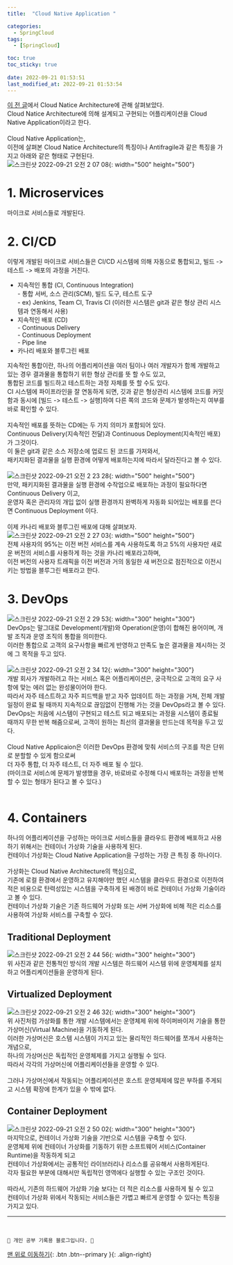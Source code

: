 ```yaml
---
title:  "Cloud Native Application "

categories:
  - SpringCloud
tags:
  - [SpringCloud]

toc: true
toc_sticky: true
 
date: 2022-09-21 01:53:51
last_modified_at: 2022-09-21 01:53:54
---
```

[이 전 글](https://minju412.github.io/springcloud/2/)에서 Cloud Natice Architecture에 관해 살펴보았다.<br>
Cloud Natice Architecture에 의해 설계되고 구현되는 어플리케이션을 Cloud Native Application이라고 한다.<br><br>
Cloud Native Application는, <br>
이전에 살펴본 Cloud Natice Architecture의 특징이나 Antifragile과 같은 특징을 가지고 아래와 같은 형태로 구현된다.<br>
![스크린샷 2022-09-21 오전 2 07 08](https://user-images.githubusercontent.com/59405576/191320972-0dec5d1f-37b1-49b0-a717-273c331694a4.png){: width="500" height="500"}

# 1. Microservices
마이크로 서비스들로 개발된다.

# 2. CI/CD
이렇게 개발된 마이크로 서비스들은 CI/CD 시스템에 의해 자동으로 통합되고, 빌드 -> 테스트 -> 배포의 과정을 거친다.

- 지속적인 통합 (CI, Continuous Integration)<br>- 통합 서버, 소스 관리(SCM), 빌드 도구, 테스트 도구<br>- ex) Jenkins, Team CI, Travis CI (이러한 시스템은 git과 같은 형상 관리 시스템과 연동해서 사용)
- 지속적인 배포 (CD)<br>- Continuous Delivery<br>- Continuous Deployment<br>- Pipe line
- 카나리 배포와 블루그린 배포

지속적인 통합이란, 하나의 어플리케이션을 여러 팀이나 여러 개발자가 함께 개발하고 있는 경우 결과물을 통합하기 위한 형상 관리를 뜻 할 수도 있고,<br>
통합된 코드를 빌드하고 테스트하는 과정 자체를 뜻 할 수도 있다.<br>
CI 시스템에 파이프라인을 잘 연동하게 되면, 깃과 같은 형상관리 시스템에 코드를 커밋함과 동시에 [빌드 -> 테스트 -> 실행]하여 다른 쪽의 코드와 문제가 발생하는지 여부를 바로 확인할 수 있다.<br><br>
지속적인 배포를 뜻하는 CD에는 두 가지 의미가 포함되어 있다.<br>
Continuous Delivery(지속적인 전달)과 Continuous Deployment(지속적인 배포)가 그것이다.<br>
이 둘은 git과 같은 소스 저장소에 업로드 된 코드를 가져와서,<br>
패키지화된 결과물을 실행 환경에 어떻게 배포하는지에 따라서 달라진다고 볼 수 있다.<br><br>
![스크린샷 2022-09-21 오전 2 23 28](https://user-images.githubusercontent.com/59405576/191323958-5c0c2a41-18fa-435d-9ece-5f869df06c26.png){: width="500" height="500"}<br>
만약, 패키지화된 결과물을 실행 환경에 수작업으로 배포하는 과정이 필요하다면 Continuous Delivery 이고,<br>
운영자 혹은 관리자의 개입 없이 실행 환경까지 완벽하게 자동화 되어있는 배포를 쓴다면 Continuous Deployment 이다.<br><br>
이제 카나리 배포와 블루그린 배포에 대해 살펴보자.<br>
![스크린샷 2022-09-21 오전 2 27 03](https://user-images.githubusercontent.com/59405576/191324578-ed2bc4e1-ff3b-4837-9daf-f3893b4454e6.png){: width="500" height="500"}<br>
전체 사용자의 95%는 이전 버전 서비스를 계속 사용하도록 하고 5%의 사용자만 새로운 버전의 서비스를 사용하게 하는 것을 카나리 배포라고하며,<br>
이전 버전의 사용자 트래픽을 이전 버전과 거의 동일한 새 버전으로 점진적으로 이전시키는 방법을 블루그린 배포라고 한다.

# 3. DevOps 
![스크린샷 2022-09-21 오전 2 29 53](https://user-images.githubusercontent.com/59405576/191325084-8a8b268f-b934-443e-a746-0b5f94b8e3d8.png){: width="300" height="300"}<br>
DevOps는 말그대로 Development(개발)와 Operation(운영)이 합해진 용어이며, 개발 조직과 운영 조직의 통합을 의미한다.<br>
이러한 통합으로 고객의 요구사항을 빠르게 반영하고 만족도 높은 결과물을 제시하는 것에 그 목적을 두고 있다.<br><br>
![스크린샷 2022-09-21 오전 2 34 12](https://user-images.githubusercontent.com/59405576/191325890-1d4d6461-d731-4954-86a2-9e64a3400548.png){: width="300" height="300"}<br>
개발 회사가 개발하려고 하는 서비스 혹은 어플리케이션은, 궁극적으로 고객의 요구 사항에 맞는 에러 없는 완성물이어야 한다.<br>
따라서 자주 테스트하고 자주 피드백을 받고 자주 업데이트 하는 과정을 거쳐, 전체 개발 일정이 완료 될 때까지 지속적으로 끊임없이 진행해 가는 것을 DevOps라고 볼 수 있다.<br>
DevOps는 처음에 시스템이 구현되고 테스트 되고 배포되는 과정을 시스템이 종료될 때까지 무한 반복 해줌으로써, 고객이 원하는 최선의 결과물을 만드는데 목적을 두고 있다.<br><br>
Cloud Native Applicaion은 이러한 DevOps 환경에 맞춰 서비스의 구조를 작은 단위로 분할할 수 있게 함으로써<br>
더 자주 통합, 더 자주 테스트, 더 자주 배포 될 수 있다.<br>
(마이크로 서비스에 문제가 발생했을 경우, 바로바로 수정해 다시 배포하는 과정을 반복할 수 있는 형태가 된다고 볼 수 있다.)<br><br>

# 4. Containers 
하나의 어플리케이션을 구성하는 마이크로 서비스들을 클라우드 환경에 배포하고 사용하기 위해서는 컨테이너 가상화 기술을 사용하게 된다.<br>
컨테이너 가상화는 Cloud Native Application을 구성하는 가장 큰 특징 중 하나이다.<br><br>
가상화는 Cloud Native Architecture의 핵심으로, <br>
기존에 로컬 환경에서 운영하고 유지해야만 했던 시스템을 클라우드 환경으로 이전하여 적은 비용으로 탄력성있는 시스템을 구축하게 된 배경이 바로 컨테이너 가상화 기술이라고 볼 수 있다.<br>
컨테이너 가상화 기술은 기존 하드웨어 가상화 또는 서버 가상화에 비해 적은 리소스를 사용하여 가상화 서비스를 구축할 수 있다.

## Traditional Deployment
![스크린샷 2022-09-21 오전 2 44 56](https://user-images.githubusercontent.com/59405576/191327889-724db10b-3e82-41e3-af98-26fbf8d7082d.png){: width="300" height="300"}<br>
위 사진과 같은 전통적인 방식의 개발 시스템은 하드웨어 시스템 위에 운영체제를 설치하고 어플리케이션들을 운영하게 된다.

## Virtualized Deployment
![스크린샷 2022-09-21 오전 2 46 32](https://user-images.githubusercontent.com/59405576/191328190-4011563d-6b6d-40ba-9710-04a385e88a57.png){: width="300" height="300"}<br>
위 사진처럼 가상화를 통한 개발 시스템에서는 운영체제 위에 하이퍼바이저 기술을 통한 가상머신(Virtual Machine)을 기동하게 된다.<br>
이러한 가상머신은 호스템 시스템이 가지고 있는 물리적인 하드웨어를 쪼개서 사용하는 개념으로,<br>
하나의 가상머신은 독립적인 운영체제를 가지고 실행될 수 있다.<br>
따라서 각각의 가상머신에 어플리케이션들을 운영할 수 있다.<br><br>
그러나 가상머신에서 작동되는 어플리케이션은 호스트 운영체제에 많은 부하를 주게되고 시스템 확장에 한계가 있을 수 밖에 없다.

## Container Deployment
![스크린샷 2022-09-21 오전 2 50 02](https://user-images.githubusercontent.com/59405576/191328827-dea1aa21-c815-4170-99b3-76f6edbdd89c.png){: width="300" height="300"}<br>
마지막으로, 컨테이너 가상화 기술을 기반으로 시스템을 구축할 수 있다.<br>
운영체제 위에 컨테이너 가상화를 기동하기 위한 소프트웨어 서비스(Container Runtime)을 작동하게 되고<br>
컨테이너 가상화에서는 공통적인 라이브러리나 리소스를 공유해서 사용하게된다.<br>
각자 필요한 부분에 대해서만 독립적인 영역에다 실행할 수 있는 구조인 것이다.<br><br>
따라서, 기존의 하드웨어 가상화 기술 보다는 더 적은 리소스를 사용하게 될 수 있고<br>
컨테이너 가상화 위에서 작동되는 서비스들은 가볍고 빠르게 운영할 수 있다는 특징을 가지고 있다.













***
<br>


    💛 개인 공부 기록용 블로그입니다. 👻

[맨 위로 이동하기](#){: .btn .btn--primary }{: .align-right}